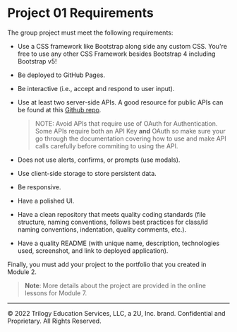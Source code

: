 # Project 01 Requirements

The group project must meet the following requirements:

* Use a CSS framework like Bootstrap along side any custom CSS. You're free to use any other CSS Framework besides Bootstrap 4 including Bootstrap v5!

* Be deployed to GitHub Pages.

* Be interactive (i.e., accept and respond to user input).

* Use at least two server-side APIs. A good resource for public APIs can be found at this [Github repo](https://github.com/public-apis/public-apis).

  > NOTE: Avoid APIs that require use of OAuth for Authentication. Some APIs require both an API Key **and** OAuth so make sure your go through the documentation covering how to use and make API calls carefully before commiting to using the API.

* Does not use alerts, confirms, or prompts (use modals).

* Use client-side storage to store persistent data.

* Be responsive.

* Have a polished UI.

* Have a clean repository that meets quality coding standards (file structure, naming conventions, follows best practices for class/id naming conventions, indentation, quality comments, etc.).

* Have a quality README (with unique name, description, technologies used, screenshot, and link to deployed application).

Finally, you must add your project to the portfolio that you created in Module 2.

> **Note**: More details about the project are provided in the online lessons for Module 7.

---
© 2022 Trilogy Education Services, LLC, a 2U, Inc. brand. Confidential and Proprietary. All Rights Reserved.
